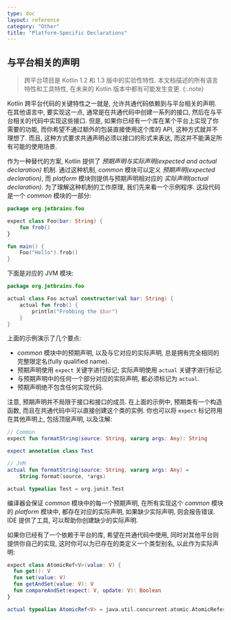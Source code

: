 ```yaml
---
type: doc
layout: reference
category: "Other"
title: "Platform-Specific Declarations"
---
```


## 与平台相关的声明

> 跨平台项目是 Kotlin 1.2 和 1.3 版中的实验性特性. 本文档描述的所有语言特性和工具特性, 在未来的 Kotlin 版本中都有可能发生变更.
{:.note}

Kotlin 跨平台代码的关键特性之一就是, 允许共通代码依赖到与平台相关的声明.
在其他语言中, 要实现这一点, 通常是在共通代码中创建一系列的接口, 然后在与平台相关的代码中实现这些接口.
但是, 如果你已经有一个库在某个平台上实现了你需要的功能, 而你希望不通过额外的包装直接使用这个库的 API, 这种方式就并不理想了.
而且, 这种方式要求共通声明必须以接口的形式来表达, 而这并不能满足所有可能的使用场景.

作为一种替代的方案, Kotlin 提供了 _预期声明与实际声明(expected and actual declaration)_ 机制.
通过这种机制, _common_ 模块可以定义 _预期声明(expected declaration)_, 而 _platform_ 模块则提供与预期声明相对应的 _实际声明(actual declaration)_.
为了理解这种机制的工作原理, 我们先来看一个示例程序. 这段代码是一个 _common_ 模块的一部分:

<div class="sample" markdown="1" theme="idea" data-highlight-only>

```kotlin
package org.jetbrains.foo

expect class Foo(bar: String) {
    fun frob()
}

fun main() {
    Foo("Hello").frob()
}
```
</div>

下面是对应的 JVM 模块:

<div class="sample" markdown="1" theme="idea" data-highlight-only>

```kotlin
package org.jetbrains.foo

actual class Foo actual constructor(val bar: String) {
    actual fun frob() {
        println("Frobbing the $bar")
    }
}
```
</div>

上面的示例演示了几个要点:

  * _common_ 模块中的预期声明, 以及与它对应的实际声明, 总是拥有完全相同的完整限定名(fully qualified name).
  * 预期声明使用 `expect` 关键字进行标记; 实际声明使用 `actual` 关键字进行标记.
  * 与预期声明中的任何一个部分对应的实际声明, 都必须标记为 `actual`.
  * 预期声明绝不包含任何实现代码.

注意, 预期声明并不局限于接口和接口的成员.
在上面的示例中, 预期类有一个构造函数, 而且在共通代码中可以直接创建这个类的实例.
你也可以将 `expect` 标记符用在其他声明上, 包括顶层声明, 以及注解:

<div class="sample" markdown="1" theme="idea" data-highlight-only>

```kotlin
// Common
expect fun formatString(source: String, vararg args: Any): String

expect annotation class Test

// JVM
actual fun formatString(source: String, vararg args: Any) =
    String.format(source, *args)

actual typealias Test = org.junit.Test
```
</div>

编译器会保证 _common_ 模块中的每一个预期声明, 在所有实现这个 _common_ 模块的 _platform_ 模块中, 都存在对应的实际声明, 如果缺少实际声明, 则会报告错误.
IDE 提供了工具, 可以帮助你创建缺少的实际声明.

如果你已经有了一个依赖于平台的库, 希望在共通代码中使用, 同时对其他平台则提供你自己的实现, 这时你可以为已存在的类定义一个类型别名, 以此作为实际声明:

<div class="sample" markdown="1" theme="idea" data-highlight-only>

```kotlin
expect class AtomicRef<V>(value: V) {
  fun get(): V
  fun set(value: V)
  fun getAndSet(value: V): V
  fun compareAndSet(expect: V, update: V): Boolean
}

actual typealias AtomicRef<V> = java.util.concurrent.atomic.AtomicReference<V>
```
</div>
